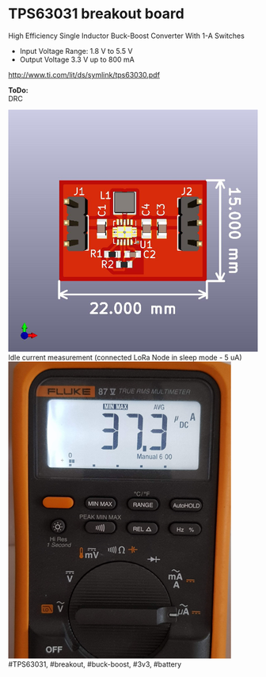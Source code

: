 # TPS63031 breakout board
High Efficiency Single Inductor Buck-Boost Converter With 1-A Switches

- Input Voltage Range: 1.8 V to 5.5 V
- Output Voltage 3.3 V up to 800 mA

http://www.ti.com/lit/ds/symlink/tps63030.pdf

<b>ToDo:</b><br>
DRC<br>

<img src="https://github.com/cernohorsky/TPS63031/blob/master/pictures/TPS63031-View.jpg" />
Idle current measurement (connected LoRa Node in sleep mode - 5 uA)
<img src="https://github.com/cernohorsky/TPS63031/blob/master/pictures/TPS63031-IdleCurrent.jpg" height="600" />
#TPS63031, #breakout, #buck-boost, #3v3, #battery
